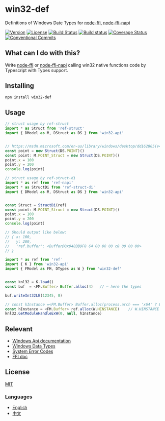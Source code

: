 # win32-def
Definitions of Windows Date Types for [node-ffi](https://github.com/node-ffi/node-ffi), [node-ffi-napi](https://github.com/node-ffi-napi/node-ffi-napi)

[![Version](https://img.shields.io/npm/v/win32-def.svg)](https://www.npmjs.com/package/win32-def)
[![License](https://img.shields.io/badge/license-MIT-blue.svg)](https://opensource.org/licenses/MIT)
[![Build Status](https://travis-ci.org/waitingsong/node-win32-def.svg?branch=master)](https://travis-ci.org/waitingsong/node-win32-def)
[![Build status](https://ci.appveyor.com/api/projects/status/8g4ud87q0mnys6tg/branch/master?svg=true)](https://ci.appveyor.com/project/waitingsong/node-win32-def/branch/master)
[![Coverage Status](https://coveralls.io/repos/github/waitingsong/node-win32-def/badge.svg)](https://coveralls.io/github/waitingsong/node-win32-def)
[![Conventional Commits](https://img.shields.io/badge/Conventional%20Commits-1.0.0-yellow.svg)](https://conventionalcommits.org)



## What can I do with this?
Write [node-ffi](https://github.com/node-ffi/node-ffi) or [node-ffi-napi](https://github.com/node-ffi-napi/node-ffi-napi) calling win32 native functions code by Typescript with Types support.

## Installing
```powershell
npm install win32-def
```

## Usage
```ts
// struct usage by ref-struct
import * as Struct from 'ref-struct'
import { DModel as M, DStruct as DS } from 'win32-api'


// https://msdn.microsoft.com/en-us/library/windows/desktop/dd162805(v=vs.85).aspx
const point = new Struct(DS.POINT)()
const point: M.POINT_Struct = new Struct(DS.POINT)()
point.x = 100
point.y = 200
console.log(point)

// struct usage by ref-struct-di
import * as ref from 'ref-napi'
import * as StructDi from 'ref-struct-di'
import { DModel as M, DStruct as DS } from 'win32-api'


const Struct = StructDi(ref)
const point: M.POINT_Struct = new Struct(DS.POINT)()
point.x = 100
point.y = 200
console.log(point)

// Should output like below:
// { x: 100,
//   y: 200,
//   'ref.buffer': <Buffer@0x048BB9F8 64 00 00 00 c8 00 00 00>
// }
```

```ts
import * as ref from 'ref'
import { K } from 'win32-api'
import { FModel as FM, DTypes as W } from 'win32-def'


const knl32 = K.load()
const buf  = <FM.Buffer> Buffer.alloc(4)   // ← here the types

buf.writeInt32LE(12345, 0)

// const hInstance =<FM.Buffer> Buffer.alloc(process.arch === 'x64' ? 8 : 4);
const hInstance = <FM.Buffer> ref.alloc(W.HINSTANCE)    // W.HINSTANCE is 'int64*' under x64, 'int32*' under ia32
knl32.GetModuleHandleExW(0, null, hInstance)
```


## Relevant
- [Windows Api documentation](https://msdn.microsoft.com/en-us/library/windows/desktop/ff468919%28v=vs.85%29.aspx)
- [Windows Data Types](https://msdn.microsoft.com/en-us/library/windows/desktop/aa383751#DWORD)
- [System Error Codes](https://msdn.microsoft.com/en-us/library/windows/desktop/ms681381%28v=vs.85%29.aspx)
- [FFI doc](https://github.com/node-ffi/node-ffi/wiki/Node-FFI-Tutorial)


## License
[MIT](LICENSE)


### Languages
- [English](README.md)
- [中文](README.zh-CN.md)
